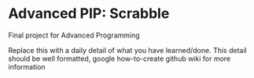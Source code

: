 # Advanced PIP: Scrabble
Final project for Advanced Programming

Replace this with a daily detail of what you have learned/done.
This detail should be well formatted, google how-to-create github wiki for more information
